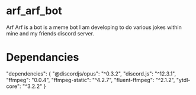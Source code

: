 # arf_arf_bot

Arf Arf is a bot is a meme bot I am developing to do various jokes within mine and my friends discord server.

# Dependancies
"dependencies": {
    "@discordjs/opus": "^0.3.2",
    "discord.js": "^12.3.1",
    "ffmpeg": "0.0.4",
    "ffmpeg-static": "^4.2.7",
    "fluent-ffmpeg": "^2.1.2",
    "ytdl-core": "^3.2.2"
  }

